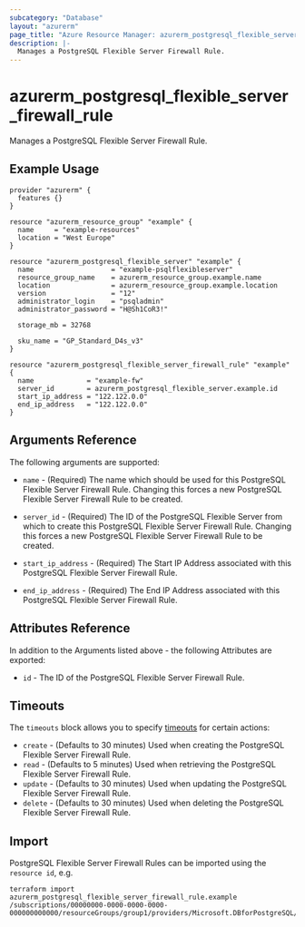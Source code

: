 ```yaml
---
subcategory: "Database"
layout: "azurerm"
page_title: "Azure Resource Manager: azurerm_postgresql_flexible_server_firewall_rule"
description: |-
  Manages a PostgreSQL Flexible Server Firewall Rule.
---
```


# azurerm_postgresql_flexible_server_firewall_rule

Manages a PostgreSQL Flexible Server Firewall Rule.

## Example Usage

```hcl
provider "azurerm" {
  features {}
}

resource "azurerm_resource_group" "example" {
  name     = "example-resources"
  location = "West Europe"
}

resource "azurerm_postgresql_flexible_server" "example" {
  name                   = "example-psqlflexibleserver"
  resource_group_name    = azurerm_resource_group.example.name
  location               = azurerm_resource_group.example.location
  version                = "12"
  administrator_login    = "psqladmin"
  administrator_password = "H@Sh1CoR3!"

  storage_mb = 32768

  sku_name = "GP_Standard_D4s_v3"
}

resource "azurerm_postgresql_flexible_server_firewall_rule" "example" {
  name             = "example-fw"
  server_id        = azurerm_postgresql_flexible_server.example.id
  start_ip_address = "122.122.0.0"
  end_ip_address   = "122.122.0.0"
}
```

## Arguments Reference

The following arguments are supported:

* `name` - (Required) The name which should be used for this PostgreSQL Flexible Server Firewall Rule. Changing this forces a new PostgreSQL Flexible Server Firewall Rule to be created.

* `server_id` - (Required) The ID of the PostgreSQL Flexible Server from which to create this PostgreSQL Flexible Server Firewall Rule. Changing this forces a new PostgreSQL Flexible Server Firewall Rule to be created.

* `start_ip_address` - (Required) The Start IP Address associated with this PostgreSQL Flexible Server Firewall Rule.

* `end_ip_address` - (Required) The End IP Address associated with this PostgreSQL Flexible Server Firewall Rule.

## Attributes Reference

In addition to the Arguments listed above - the following Attributes are exported:

* `id` - The ID of the PostgreSQL Flexible Server Firewall Rule.

## Timeouts

The `timeouts` block allows you to specify [timeouts](https://www.terraform.io/language/resources/syntax#operation-timeouts) for certain actions:

* `create` - (Defaults to 30 minutes) Used when creating the PostgreSQL Flexible Server Firewall Rule.
* `read` - (Defaults to 5 minutes) Used when retrieving the PostgreSQL Flexible Server Firewall Rule.
* `update` - (Defaults to 30 minutes) Used when updating the PostgreSQL Flexible Server Firewall Rule.
* `delete` - (Defaults to 30 minutes) Used when deleting the PostgreSQL Flexible Server Firewall Rule.

## Import

PostgreSQL Flexible Server Firewall Rules can be imported using the `resource id`, e.g.

```shell
terraform import azurerm_postgresql_flexible_server_firewall_rule.example /subscriptions/00000000-0000-0000-0000-000000000000/resourceGroups/group1/providers/Microsoft.DBforPostgreSQL/flexibleServers/flexibleServer1/firewallRules/firewallRule1
```
